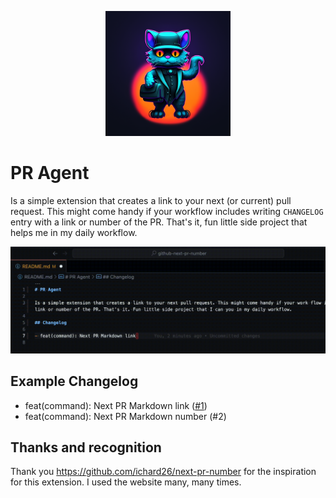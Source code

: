 <p align="center">
  <img width="200" height="200" src="https://raw.githubusercontent.com/krystofwoldrich/pr-agent/main/images/pr-agent-icon.png">
</p>

# PR Agent

Is a simple extension that creates a link to your next (or current) pull request. This might come handy if your workflow includes writing `CHANGELOG` entry with a link or number of the PR. That's it, fun little side project that helps me in my daily workflow.

![Markdown command in action](https://raw.githubusercontent.com/krystofwoldrich/pr-agent/main/images/markdown-link.gif)

## Example Changelog

- feat(command): Next PR Markdown link ([#1](https://github.com/krystofwoldrich/pr-agent/pull/1))
- feat(command): Next PR Markdown number (#2)

## Thanks and recognition

Thank you https://github.com/ichard26/next-pr-number for the inspiration for this extension. I used the website many, many times.
